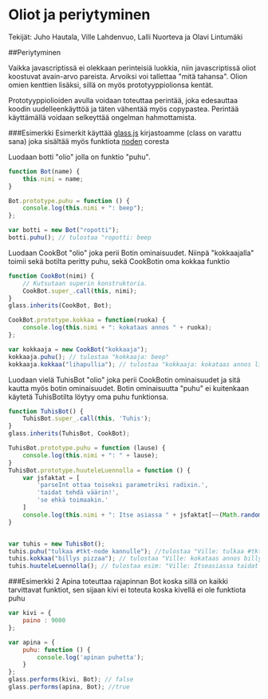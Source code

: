 Oliot ja periytyminen
===
Tekijät: Juho Hautala, Ville Lahdenvuo, Lalli Nuorteva ja Olavi Lintumäki

##Periytyminen
 
Vaikka javascriptissä ei olekkaan perinteisiä luokkia, niin javascriptissä oliot koostuvat avain-arvo pareista. Arvoiksi voi tallettaa "mitä tahansa". Olion omien kenttien lisäksi, sillä on myös prototyyppiolionsa kentät.

Prototyyppiolioiden avulla voidaan toteuttaa perintää, joka edesauttaa koodin uudelleenkäyttöä ja täten vähentää myös copypastea. Perintää käyttämällä voidaan selkeyttää ongelman hahmottamista.

###Esimerkki
Esimerkit käyttää [glass.js](glass.js) kirjastoamme (class on varattu sana) joka sisältää myös funktiota [noden](https://github.com/joyent/node/blob/master/lib/util.js#L566-L576) coresta

Luodaan botti "olio" jolla on funktio "puhu".
```javascript
function Bot(name) {
	this.nimi = name;
}

Bot.prototype.puhu = function () {
	console.log(this.nimi + ": beep");
};

var botti = new Bot("ropotti");
botti.puhu(); // tulostaa "ropotti: beep
```

Luodaan CookBot "olio" joka perii Botin ominaisuudet. Niinpä "kokkaajalla" toimii sekä botilta peritty puhu, sekä CookBotin oma kokkaa funktio
```javascript
function CookBot(nimi) {
	// Kutsutaan superin konstruktoria.
	CookBot.super_.call(this, nimi); 
}
glass.inherits(CookBot, Bot);

CookBot.prototype.kokkaa = function(ruoka) {
	console.log(this.nimi + ": kokataas annos " + ruoka);
};

var kokkaaja = new CookBot("kokkaaja");
kokkaaja.puhu(); // tulostaa "kokkaaja: beep"
kokkaaja.kokkaa("lihapullia"); // tulostaa "kokkaaja: kokataas annos lihapullia"
```
Luodaan vielä TuhisBot "olio" joka perii CookBotin ominaisuudet ja sitä kautta myös botin ominaisuudet. Botin ominaisuutta "puhu" ei kuitenkaan käytetä TuhisBotilta löytyy oma puhu funktionsa.
```javascript
function TuhisBot() {
	TuhisBot.super_.call(this, 'Tuhis');
}
glass.inherits(TuhisBot, CookBot);

TuhisBot.prototype.puhu = function (lause) {
    console.log(this.nimi + ": " + lause);
}
TuhisBot.prototype.huuteleLuennolla = function () {
	var jsfaktat = [
		'parseInt ottaa toiseksi parametriksi radixin.',
		'taidat tehdä väärin!',
		'se ehkä toimaakin.'
	]
	console.log(this.nimi + ": Itse asiassa " + jsfaktat[~~(Math.random() * jsfaktat.length)]);
}


var tuhis = new TuhisBot();
tuhis.puhu("tulkaa #tkt-node kannulle"); //tulostaa "Ville: tulkaa #tkt-node kannulle"
tuhis.kokkaa("billys pizzaa"); // tulostaa "Ville: kokataas annos billys pizzaa"
tuhis.huuteleLuennolla(); // tulostaa esim: "Ville: Itseasiassa taidat tehdä väärin!"
```

###Esimerkki 2
Apina toteuttaa rajapinnan Bot koska sillä on kaikki tarvittavat funktiot, sen sijaan kivi ei toteuta koska kivellä ei ole funktiota puhu
```javascript
var kivi = {
	paino : 9000
};

var apina = {
    puhu: function () {
        console.log('apinan puhetta');
    }
};
glass.performs(kivi, Bot); // false
glass.performs(apina, Bot); //true
```
